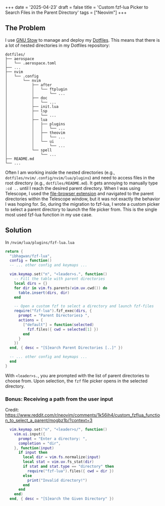 +++
date = '2025-04-23'
draft = false
title = 'Custom fzf-lua Picker to Search Files in the Parent Directory'
tags = ["Neovim"]
+++

## The Problem

I use [GNU Stow](https://www.gnu.org/software/stow/) to manage and deploy my [Dotfiles](https://github.com/theopn/dotfiles).
This means that there is a lot of nested directories in my Dotfiles repository:

```
dotfiles/
├── aerospace
│   └── .aerospace.toml
├── ...
├── nvim
│   └── .config
│       └── nvim
│           ├── after
│           │   └── ftplugin
│           │       └── ...
│           ├── doc
│           │   └── ...
│           ├── init.lua
│           ├── lsp
│           │   └── ...
│           ├── lua
│           │   ├── plugins
│           │   │   └── ...
│           │   ├── theovim
│           │   │   └── ...
│           │   └── ui
│           │       └── ...
│           └── spell
│               └── ...
├── README.md
└── ...
```

Often I am working inside the nested directories (e.g., `dotfiles/nvim/.config/nvim/lua/plugins`) and need to access files in the root directory (e.g., `dotfiles/README.md`).
It gets annoying to manually type `:cd ..` until I reach the desired parent directory.
When I was using Telescope, I used the [file-browser extension](https://github.com/nvim-telescope/telescope-file-browser.nvim) and navigated to the parent directories within the Telescope window, but it was not exactly the behavior I was hoping for.
So, during the migration to fzf-lua, I wrote a custom picker to select a parent directory to launch the file picker from. This is the single most used fzf-lua function in my use case.

## Solution

In `/nvim/lua/plugins/fzf-lua.lua`

```lua
return {
  "ibhagwan/fzf-lua",
  config = function()
  -- ... other config and keymaps ...

  vim.keymap.set("n", "<leader>s.", function()
    -- Fill the table with parent directories
    local dirs = {}
    for dir in vim.fs.parents(vim.uv.cwd()) do
      table.insert(dirs, dir)
    end

    -- Open a custom fzf to select a directory and launch fzf-files
    require("fzf-lua").fzf_exec(dirs, {
      prompt = "Parent Directories❯ ",
      actions = {
        ["default"] = function(selected)
          fzf.files({ cwd = selected[1] })
        end
      }
    })
  end, { desc = "[S]earch Parent Directories [..]" })

  -- ... other config and keymaps ...
  end
}
```

With `<leader>s.`, you are prompted with the list of parent directories to choose from.
Upon selection, the `fzf` file picker opens in the selected directory.

### Bonus: Receiving a path from the user input

Credit: https://www.reddit.com/r/neovim/comments/1k56ih4/custom_fzflua_function_to_select_a_parent/mogbz1b/?context=3

```lua
  vim.keymap.set("n", "<leader>s/", function()
    vim.ui.input({
      prompt = "Enter a directory: ",
      completion = "dir",
    }, function(input)
      if input then
        local dir = vim.fs.normalize(input)
        local stat = vim.uv.fs_stat(dir)
        if stat and stat.type == "directory" then
          require("fzf-lua").files({ cwd = dir })
        else
          print("Invalid directory!")
        end
      end
    end)
  end, { desc = "[S]earch the Given Directory" })
```

